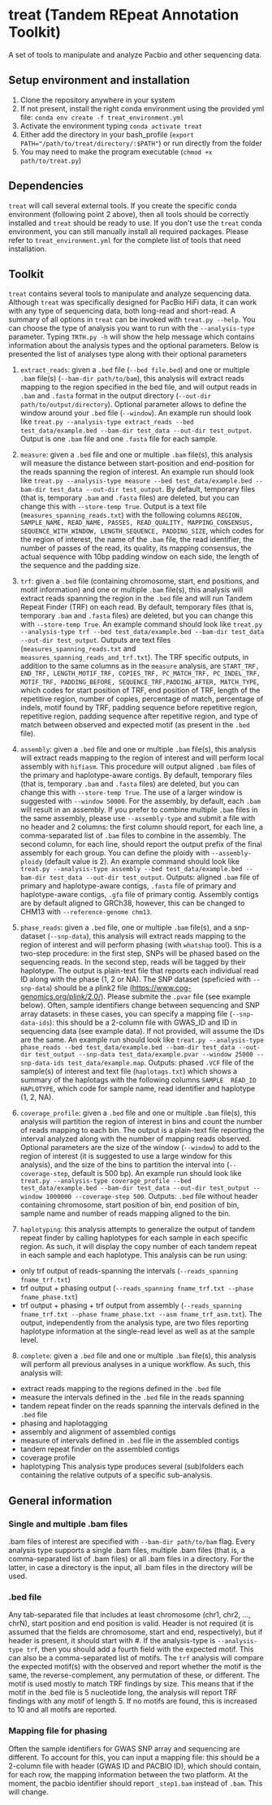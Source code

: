 # treat (Tandem REpeat Annotation Toolkit)
A set of tools to manipulate and analyze Pacbio and other sequencing data.

## Setup environment and installation
1. Clone the repository anywhere in your system
2. If not present, install the right conda environment using the provided yml file: `conda env create -f treat_environment.yml`
3. Activate the environment typing `conda activate treat`
4. Either add the directory in your bash_profile (`export PATH="/path/to/treat/directory/:$PATH"`) or run directly from the folder
5. You may need to make the program executable (`chmod +x path/to/treat.py`)

## Dependencies
`treat` will call several external tools. If you create the specific conda environment (following point 2 above), then all tools should be correctly installed and `treat` should be ready to use. If you don't use the `treat` conda environment, you can still manually install all required packages. Please refer to `treat_environment.yml` for the complete list of tools that need installation.

## Toolkit
`treat` contains several tools to manipulate and analyze sequencing data. Although `treat` was specifically designed for PacBio HiFi data, it can work with any type of sequencing data, both long-read and short-read. A summary of all options in `treat` can be invoked with `treat.py --help`. You can choose the type of analysis you want to run with the `--analysis-type` parameter.
Typing `TRTH.py -h` will show the help message which contains information about the analysis types and the optional parameters. 
Below is presented the list of analyses type along with their optional parameters

1. `extract_reads`: given a `.bed` file (`--bed file.bed`) and one or multiple `.bam` file(s) (`--bam-dir path/to/bam`), this analysis will extract reads mapping to the region specified in the bed file, and will output reads in `.bam` and `.fasta` format in the output directory (`--out-dir path/to/output/directory`). Optional parameter allows to define the window around your `.bed` file (`--window`). An example run should look like `treat.py --analysis-type extract_reads --bed test_data/example.bed --bam-dir test_data --out-dir test_output`.
Output is one `.bam` file and one `.fasta` file for each sample.

2. `measure`: given a `.bed` file and one or multiple `.bam` file(s), this analysis will measure the distance between start-position and end-position for the reads spanning the region of interest. An example run should look like `treat.py --analysis-type measure --bed test_data/example.bed --bam-dir test_data --out-dir test_output`. By default, temporary files (that is, temporary `.bam` and `.fasta` files) are deleted, but you can change this with `--store-temp True`.
Output is a text file (`measures_spanning_reads.txt`) with the following columns `REGION, SAMPLE_NAME, READ_NAME, PASSES, READ_QUALITY, MAPPING_CONSENSUS, SEQUENCE_WITH_WINDOW, LENGTH_SEQUENCE, PADDING_SIZE`, which codes for the region of interest, the name of the `.bam` file, the read identifier, the number of passes of the read, its quality, its mapping consensus, the actual sequence with 10bp padding window on each side, the length of the sequence and the padding size.

3. `trf`: given a `.bed` file (containing chromosome, start, end positions, and motif information) and one or multiple `.bam` file(s), this analysis will extract reads spanning the region in the `.bed` file and will run Tandem Repeat Finder (TRF) on each read. By default, temporary files (that is, temporary `.bam` and `.fasta` files) are deleted, but you can change this with `--store-temp True`. An example command should look like `treat.py --analysis-type trf --bed test_data/example.bed --bam-dir test_data --out-dir test_output`.
Outputs are text files (`measures_spanning_reads.txt` and `measures_spanning_reads_and_trf.txt`). The TRF specific outputs, in addition to the same columns as in the `measure` analysis, are `START_TRF, END_TRF, LENGTH_MOTIF_TRF, COPIES_TRF, PC_MATCH_TRF, PC_INDEL_TRF, MOTIF_TRF, PADDING_BEFORE, SEQUENCE_TRF,PADDING_AFTER, MATCH_TYPE`, which codes for start position of TRF, end position of TRF, length of the repetitive region, number of copies, percentage of match, percentage of indels, motif found by TRF, padding sequence before repetitive region, repetitive region, padding sequence after repetitive region, and type of match between observed and expected motif (as present in the `.bed` file).

4. `assembly`: given a `.bed` file and one or multiple `.bam` file(s), this analysis will extract reads mapping to the region of interest and will perform local assembly with `hifiasm`. This procedure will output aligned `.bam` files of the primary and haplotype-aware contigs. By default, temporary files (that is, temporary `.bam` and `.fasta` files) are deleted, but you can change this with `--store-temp True`. The use of a larger window is suggested with `--window 50000`. For the assembly, by default, each `.bam` will result in an assembly. If you prefer to combine multiple `.bam` files in the same assembly, please use `--assembly-type` and submit a file with no header and 2 columns: the first column should report, for each line, a comma-separated list of `.bam` files to combine in the assembly. The second column, for each line, should report the output prefix of the final assembly for each group. You can define the ploidy with `--assembly-ploidy` (default value is 2). An example command should look like `treat.py --analysis-type assembly --bed test_data/example.bed --bam-dir test_data --out-dir test_output`.
Outputs: aligned `.bam` file of primary and haplotype-aware contigs, `.fasta` file of primary and haplotype-aware contigs, `.gfa` file of primary contig. Assembly contigs are by default aligned to GRCh38, however, this can be changed to CHM13 with `--reference-genome chm13`.

5. `phase_reads`: given a `.bed` file, one or multiple `.bam` file(s), and a snp-dataset (`--snp-data`), this analysis will extract reads mapping to the region of interest and will perform phasing (with `whatshap` tool). This is a two-step procedure: in the first step, SNPs will be phased based on the sequencing reads. In the second step, reads will be tagged by their haplotype. The output is plain-text file that reports each individual read ID along with the phase (1, 2 or NA). The SNP dataset (speficied with `--snp-data`) should be a plink2 file (https://www.cog-genomics.org/plink/2.0/). Please submite the `.pvar` file (see example below). Often, sample identifiers change between sequencing and SNP array datasets: in these cases, you can specify a mapping file (`--snp-data-ids`): this should be a 2-column file with GWAS_ID and ID in sequencing data (see example data). If not provided, will assume the IDs are the same. An example run should look like `treat.py --analysis-type phase_reads --bed test_data/example.bed --bam-dir test_data --out-dir test_output --snp-data test_data/example.pvar --window 25000 --snp-data-ids test_data/example.map`.
Outputs: phased `.VCF` file of the sample(s) of interest and text file (`haplotags.txt`) which shows a summary of the haplotags with the following columns `SAMPLE	READ_ID	HAPLOTYPE`, which code for sample name, read identifier and haplotype (1, 2, NA).

6. `coverage_profile`: given a `.bed` file and one or multiple `.bam` file(s), this analysis will partition the region of interest in bins and count the number of reads mapping to each bin. The output is a plain-text file reporting the interval analyzed along with the number of mapping reads observed. Optional parameters are the size of the window (`--window`) to add to the region of interest (it is suggested to use a large window for this analysis), and the size of the bins to partition the interval into (`--coverage-step`, default is 500 bp). An example run should look like `treat.py --analysis-type coverage_profile --bed test_data/example.bed --bam-dir test_data --out-dir test_output --window 1000000 --coverage-step 500`.
Outputs: `.bed` file without header containing chromosome, start position of bin, end position of bin, sample name and number of reads mapping aligned to the bin.

7. `haplotyping`: this analysis attempts to generalize the output of tandem repeat finder by calling haplotypes for each sample in each specific region. As such, it will display the copy number of each tandem repeat in each sample and each haplotype. This analysis can be run using:
- only trf output of reads-spanning the intervals (`--reads_spanning fname_trf.txt`) 
- trf output + phasing output (`--reads_spanning fname_trf.txt --phase fname_phase.txt`)
- trf output + phasing + trf output from assembly (`--reads_spanning fname_trf.txt --phase fname_phase.txt --asm fname_trf_asm.txt`).
The output, independently from the analysis type, are two files reporting haplotype information at the single-read level as well as at the sample level.

8. `complete`: given a `.bed` file and one or multiple `.bam` file(s), this analysis will perform all previous analyses in a unique workflow. As such, this analysis will:
- extract reads mapping to the regions defined in the `.bed` file
- measure the intervals defined in the `.bed` file in the reads spanning
- tandem repeat finder on the reads spanning the intervals defined in the `.bed` file
- phasing and haplotagging
- assembly and alignment of assembled contigs
- measure of intervals defined in `.bed` file in the assembled contigs
- tandem repeat finder on the assembled contigs
- coverage profile
- haplotyping
This analysis type produces several (sub)folders each containing the relative outputs of a specific sub-analysis.

## General information
### Single and multiple .bam files
.bam files of interest are specified with `--bam-dir path/to/bam` flag. Every analysis type supports a single .bam files, multiple .bam files (that is, a comma-separated list of .bam files) or all .bam files in a directory. For the latter, in case a directory is the input, all .bam files in the directory will be used.

### .bed file
Any tab-separated file that includes at least chromosome (chr1, chr2, ..., chrN), start position and end position is valid. Header is not required (it is assumed that the fields are chromosome, start and end, respectively), but if header is present, it should start with #. If the analysis-type is `--analysis-type trf`, then you should add a fourth field with the expected motif. This can also be a comma-separated list of motifs. The `trf` analysis will compare the expected motif(s) with the observed and report whether the motif is the same, the reverse-complement, any permutation of these, or different. The motif is used mostly to match TRF findings by size. This means that if the motif in the .bed file is 5 nucleotide long, the analysis will report TRF findings with any motif of length 5. If no motifs are found, this is increased to 10 and all motifs are reported.

### Mapping file for phasing
Often the sample identifiers for GWAS SNP array and sequencing are different. To account for this, you can input a mapping file: this should be a 2-column file with header (GWAS ID and PACBIO ID), which should contain, for each row, the mapping information between the two platform. At the moment, the pacbio identifier should report `_step1.bam` instead of `.bam`. This will change.